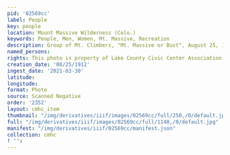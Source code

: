```yaml
---
pid: '02569cc'
label: People
key: people
location: Mount Massive Wilderness (Colo.)
keywords: People, Men, Women, Mt. Massive, Recreation
description: Group of Mt. Climbers, "Mt. Massive or Bust", August 25, 1912
named_persons: 
rights: This photo is property of Lake County Civic Center Association.
creation_date: '08/25/1912'
ingest_date: '2021-03-30'
latitude: 
longitude: 
format: Photo
source: Scanned Negative
order: '2352'
layout: cmhc_item
thumbnail: "/img/derivatives/iiif/images/02569cc/full/250,/0/default.jpg"
full: "/img/derivatives/iiif/images/02569cc/full/1140,/0/default.jpg"
manifest: "/img/derivatives/iiif/02569cc/manifest.json"
collection: cmhc
! '': 
---
```

